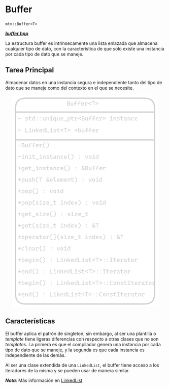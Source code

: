 # Buffer 
``mtv::Buffer<T>``

[***buffer.hpp***](../source/core/buffer/buffer.hpp)

La estructura buffer es intrínsecamente una lista enlazada que almacena cualquier tipo
de dato, con la característica de que solo existe una instancia por cada tipo de dato
que se maneje.

## Tarea Principal

Almacenar datos en una instancia segura e independiente tanto del tipo de dato que se
maneje como del contexto en el que se necesite.
<div style="text-align: center;">
<img src="../resources/DE2-Buffer.png" alt="Buffer">
</div>

## Características

El buffer aplica el patrón de singleton, sin embargo, al ser una plantilla o *template*
tiene ligeras diferencias con respecto a otras clases que no son *templates*. La
primera es que el compilador genera una instancia por cada tipo de dato que se maneje,
y la segunda es que cada instancia es independiente de las demás.

Al ser una clase extendida de una ``LinkedList``, el buffer tiene acceso a los
iteradores de la misma y se pueden usar de manera similar.

***Nota***: Más información en [LinkedList](./linkedlist&nodes.md)